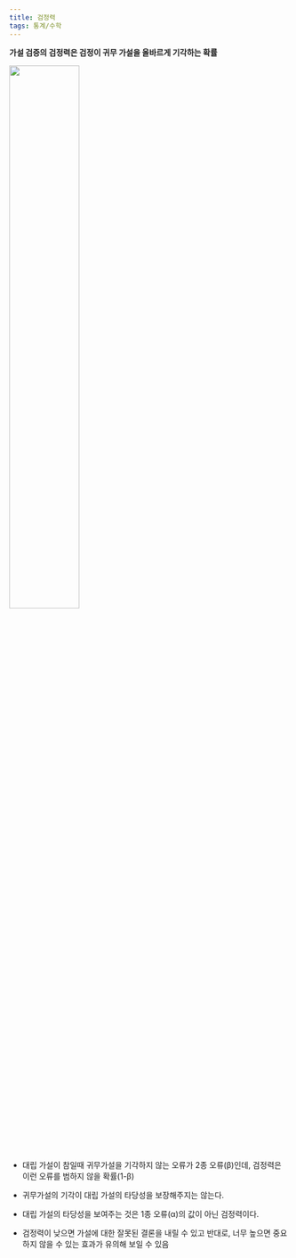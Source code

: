 ```yaml
---
title: 검정력
tags: 통계/수학
---
```


**가설 검증의 검정력은 검정이 귀무 가설을 올바르게 기각하는 확률**



<img src="https://user-images.githubusercontent.com/71831714/106840084-cc3b1c00-66e2-11eb-8157-e3df6e59bd0a.png" width="50%" height="50%">

<br>

 - 대립 가설이 참일때 귀무가설을 기각하지 않는 오류가 2종 오류(β)인데, 검정력은 이런 오류를 범하지 않을 확률(1-β)

 - 귀무가설의 기각이 대립 가설의 타당성을 보장해주지는 않는다. 

 - 대립 가설의 타당성을 보여주는 것은 1종 오류(α)의 값이 아닌 검정력이다.

 - 검정력이 낮으면 가설에 대한 잘못된 결론을 내릴 수 있고 반대로, 너무 높으면 중요하지 않을 수 있는 효과가 유의해 보일 수 있음

<br>
